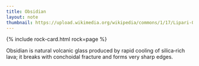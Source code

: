 ```yaml
---
title: Obsidian
layout: note
thumbnail: https://upload.wikimedia.org/wikipedia/commons/1/17/Lipari-Obsidienne_%285%29.jpg
---
```

{% include rock-card.html rock=page %}

Obsidian is natural volcanic glass produced by rapid cooling of silica‑rich lava; it breaks with conchoidal fracture and forms very sharp edges.
